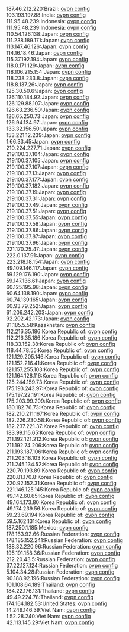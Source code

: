 187.46.212.220:Brazil: [ovpn config](vpn/187_46_212_220.ovpn)  
103.193.197.88:India: [ovpn config](vpn/103_193_197_88.ovpn)  
111.95.48.239:Indonesia: [ovpn config](vpn/111_95_48_239.ovpn)  
111.95.48.239:Indonesia: [ovpn config](vpn/111_95_48_239.ovpn)  
110.54.126.138:Japan: [ovpn config](vpn/110_54_126_138.ovpn)  
111.238.189.171:Japan: [ovpn config](vpn/111_238_189_171.ovpn)  
113.147.46.126:Japan: [ovpn config](vpn/113_147_46_126.ovpn)  
114.16.18.46:Japan: [ovpn config](vpn/114_16_18_46.ovpn)  
115.37.192.194:Japan: [ovpn config](vpn/115_37_192_194.ovpn)  
118.0.171.129:Japan: [ovpn config](vpn/118_0_171_129.ovpn)  
118.106.215.154:Japan: [ovpn config](vpn/118_106_215_154.ovpn)  
118.238.233.8:Japan: [ovpn config](vpn/118_238_233_8.ovpn)  
118.8.137.26:Japan: [ovpn config](vpn/118_8_137_26.ovpn)  
125.30.50.6:Japan: [ovpn config](vpn/125_30_50_6.ovpn)  
126.110.184.92:Japan: [ovpn config](vpn/126_110_184_92.ovpn)  
126.129.88.107:Japan: [ovpn config](vpn/126_129_88_107.ovpn)  
126.63.236.50:Japan: [ovpn config](vpn/126_63_236_50.ovpn)  
126.65.250.73:Japan: [ovpn config](vpn/126_65_250_73.ovpn)  
126.94.134.97:Japan: [ovpn config](vpn/126_94_134_97.ovpn)  
133.32.156.50:Japan: [ovpn config](vpn/133_32_156_50.ovpn)  
153.221.12.239:Japan: [ovpn config](vpn/153_221_12_239.ovpn)  
1.66.33.45:Japan: [ovpn config](vpn/1_66_33_45.ovpn)  
210.224.227.71:Japan: [ovpn config](vpn/210_224_227_71.ovpn)  
219.100.37.104:Japan: [ovpn config](vpn/219_100_37_104.ovpn)  
219.100.37.105:Japan: [ovpn config](vpn/219_100_37_105.ovpn)  
219.100.37.107:Japan: [ovpn config](vpn/219_100_37_107.ovpn)  
219.100.37.13:Japan: [ovpn config](vpn/219_100_37_13.ovpn)  
219.100.37.177:Japan: [ovpn config](vpn/219_100_37_177.ovpn)  
219.100.37.182:Japan: [ovpn config](vpn/219_100_37_182.ovpn)  
219.100.37.19:Japan: [ovpn config](vpn/219_100_37_19.ovpn)  
219.100.37.31:Japan: [ovpn config](vpn/219_100_37_31.ovpn)  
219.100.37.49:Japan: [ovpn config](vpn/219_100_37_49.ovpn)  
219.100.37.51:Japan: [ovpn config](vpn/219_100_37_51.ovpn)  
219.100.37.55:Japan: [ovpn config](vpn/219_100_37_55.ovpn)  
219.100.37.58:Japan: [ovpn config](vpn/219_100_37_58.ovpn)  
219.100.37.86:Japan: [ovpn config](vpn/219_100_37_86.ovpn)  
219.100.37.87:Japan: [ovpn config](vpn/219_100_37_87.ovpn)  
219.100.37.96:Japan: [ovpn config](vpn/219_100_37_96.ovpn)  
221.170.25.47:Japan: [ovpn config](vpn/221_170_25_47.ovpn)  
222.0.137.91:Japan: [ovpn config](vpn/222_0_137_91.ovpn)  
223.218.18.154:Japan: [ovpn config](vpn/223_218_18_154.ovpn)  
49.109.146.117:Japan: [ovpn config](vpn/49_109_146_117.ovpn)  
59.129.176.190:Japan: [ovpn config](vpn/59_129_176_190.ovpn)  
59.147.136.61:Japan: [ovpn config](vpn/59_147_136_61.ovpn)  
60.125.195.98:Japan: [ovpn config](vpn/60_125_195_98.ovpn)  
60.64.138.190:Japan: [ovpn config](vpn/60_64_138_190.ovpn)  
60.74.139.165:Japan: [ovpn config](vpn/60_74_139_165.ovpn)  
60.93.79.252:Japan: [ovpn config](vpn/60_93_79_252.ovpn)  
61.206.242.203:Japan: [ovpn config](vpn/61_206_242_203.ovpn)  
92.202.42.173:Japan: [ovpn config](vpn/92_202_42_173.ovpn)  
91.185.5.58:Kazakhstan: [ovpn config](vpn/91_185_5_58.ovpn)  
112.216.35.186:Korea Republic of: [ovpn config](vpn/112_216_35_186.ovpn)  
112.216.35.186:Korea Republic of: [ovpn config](vpn/112_216_35_186.ovpn)  
118.33.152.38:Korea Republic of: [ovpn config](vpn/118_33_152_38.ovpn)  
118.44.78.55:Korea Republic of: [ovpn config](vpn/118_44_78_55.ovpn)  
121.129.205.146:Korea Republic of: [ovpn config](vpn/121_129_205_146.ovpn)  
121.152.216.41:Korea Republic of: [ovpn config](vpn/121_152_216_41.ovpn)  
121.157.255.103:Korea Republic of: [ovpn config](vpn/121_157_255_103.ovpn)  
121.164.128.116:Korea Republic of: [ovpn config](vpn/121_164_128_116.ovpn)  
125.244.159.73:Korea Republic of: [ovpn config](vpn/125_244_159_73.ovpn)  
175.193.243.97:Korea Republic of: [ovpn config](vpn/175_193_243_97.ovpn)  
175.197.22.191:Korea Republic of: [ovpn config](vpn/175_197_22_191.ovpn)  
175.203.99.209:Korea Republic of: [ovpn config](vpn/175_203_99_209.ovpn)  
180.182.76.73:Korea Republic of: [ovpn config](vpn/180_182_76_73.ovpn)  
182.210.211.167:Korea Republic of: [ovpn config](vpn/182_210_211_167.ovpn)  
182.226.230.58:Korea Republic of: [ovpn config](vpn/182_226_230_58.ovpn)  
182.237.221.37:Korea Republic of: [ovpn config](vpn/182_237_221_37.ovpn)  
183.99.115.65:Korea Republic of: [ovpn config](vpn/183_99_115_65.ovpn)  
211.192.121.212:Korea Republic of: [ovpn config](vpn/211_192_121_212.ovpn)  
211.192.74.206:Korea Republic of: [ovpn config](vpn/211_192_74_206.ovpn)  
211.193.187.106:Korea Republic of: [ovpn config](vpn/211_193_187_106.ovpn)  
211.203.18.103:Korea Republic of: [ovpn config](vpn/211_203_18_103.ovpn)  
211.245.134.52:Korea Republic of: [ovpn config](vpn/211_245_134_52.ovpn)  
220.70.193.89:Korea Republic of: [ovpn config](vpn/220_70_193_89.ovpn)  
220.81.170.8:Korea Republic of: [ovpn config](vpn/220_81_170_8.ovpn)  
220.92.152.31:Korea Republic of: [ovpn config](vpn/220_92_152_31.ovpn)  
221.146.125.145:Korea Republic of: [ovpn config](vpn/221_146_125_145.ovpn)  
49.142.60.65:Korea Republic of: [ovpn config](vpn/49_142_60_65.ovpn)  
49.164.173.80:Korea Republic of: [ovpn config](vpn/49_164_173_80.ovpn)  
49.174.239.56:Korea Republic of: [ovpn config](vpn/49_174_239_56.ovpn)  
59.23.69.194:Korea Republic of: [ovpn config](vpn/59_23_69_194.ovpn)  
59.5.162.131:Korea Republic of: [ovpn config](vpn/59_5_162_131.ovpn)  
187.250.1.185:Mexico: [ovpn config](vpn/187_250_1_185.ovpn)  
178.163.92.66:Russian Federation: [ovpn config](vpn/178_163_92_66.ovpn)  
178.185.152.241:Russian Federation: [ovpn config](vpn/178_185_152_241.ovpn)  
188.32.220.96:Russian Federation: [ovpn config](vpn/188_32_220_96.ovpn)  
195.191.158.36:Russian Federation: [ovpn config](vpn/195_191_158_36.ovpn)  
212.20.43.5:Russian Federation: [ovpn config](vpn/212_20_43_5.ovpn)  
37.22.127.124:Russian Federation: [ovpn config](vpn/37_22_127_124.ovpn)  
5.104.34.28:Russian Federation: [ovpn config](vpn/5_104_34_28.ovpn)  
90.188.92.196:Russian Federation: [ovpn config](vpn/90_188_92_196.ovpn)  
101.108.64.189:Thailand: [ovpn config](vpn/101_108_64_189.ovpn)  
184.22.176.131:Thailand: [ovpn config](vpn/184_22_176_131.ovpn)  
49.49.224.78:Thailand: [ovpn config](vpn/49_49_224_78.ovpn)  
174.164.182.53:United States: [ovpn config](vpn/174_164_182_53.ovpn)  
14.249.146.39:Viet Nam: [ovpn config](vpn/14_249_146_39.ovpn)  
1.52.28.240:Viet Nam: [ovpn config](vpn/1_52_28_240.ovpn)  
42.113.145.29:Viet Nam: [ovpn config](vpn/42_113_145_29.ovpn)  
